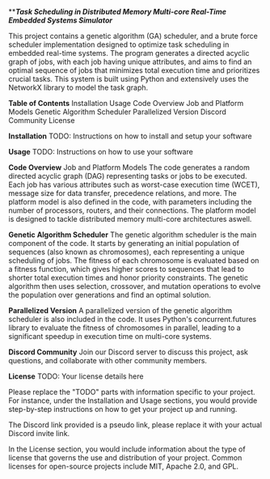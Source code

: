 *****Task Scheduling in Distributed Memory Multi-core Real-Time Embedded Systems Simulator***

This project contains a genetic algorithm (GA) scheduler, and a brute force scheduler implementation designed to optimize task scheduling in embedded real-time systems. The program generates a directed acyclic graph of jobs, with each job having unique attributes, and aims to find an optimal sequence of jobs that minimizes total execution time and prioritizes crucial tasks. This system is built using Python and extensively uses the NetworkX library to model the task graph.

**Table of Contents**
Installation
Usage
Code Overview
Job and Platform Models
Genetic Algorithm Scheduler
Parallelized Version
Discord Community
License


**Installation**
TODO: Instructions on how to install and setup your software

**Usage**
TODO: Instructions on how to use your software

**Code Overview**
Job and Platform Models
The code generates a random directed acyclic graph (DAG) representing tasks or jobs to be executed. Each job has various attributes such as worst-case execution time (WCET), message size for data transfer, precedence relations, and more. The platform model is also defined in the code, with parameters including the number of processors, routers, and their connections. The platform model is designed to tackle distributed memory multi-core architectures aswell. 

**Genetic Algorithm Scheduler**
The genetic algorithm scheduler is the main component of the code. It starts by generating an initial population of sequences (also known as chromosomes), each representing a unique scheduling of jobs. The fitness of each chromosome is evaluated based on a fitness function, which gives higher scores to sequences that lead to shorter total execution times and honor priority constraints. The genetic algorithm then uses selection, crossover, and mutation operations to evolve the population over generations and find an optimal solution.

**Parallelized Version**
A parallelized version of the genetic algorithm scheduler is also included in the code. It uses Python's concurrent.futures library to evaluate the fitness of chromosomes in parallel, leading to a significant speedup in execution time on multi-core systems.

**Discord Community**
Join our Discord server to discuss this project, ask questions, and collaborate with other community members.

**License**
TODO: Your license details here

Please replace the "TODO" parts with information specific to your project. For instance, under the Installation and Usage sections, you would provide step-by-step instructions on how to get your project up and running.

The Discord link provided is a pseudo link, please replace it with your actual Discord invite link.

In the License section, you would include information about the type of license that governs the use and distribution of your project. Common licenses for open-source projects include MIT, Apache 2.0, and GPL.
